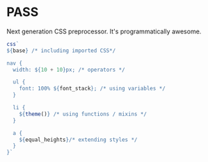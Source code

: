 # PASS
Next generation CSS preprocessor. It's programmatically awesome.

```js
css`
${base} /* including imported CSS*/

nav {
  width: ${10 + 10}px; /* operators */

  ul {
    font: 100% ${font_stack}; /* using variables */
  }

  li {
    ${theme()} /* using functions / mixins */
  }

  a {
    ${equal_heights}/* extending styles */
  }
}`
```